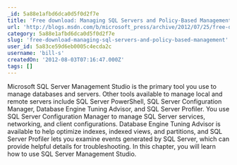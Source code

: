 ```yaml
---
_id: 5a88e1afbd6dca0d5f0d2f7e
title: 'Free download: Managing SQL Servers and Policy-Based Management'
url: 'http://blogs.msdn.com/b/microsoft_press/archive/2012/07/25/free-download-managing-sql-servers-and-policy-based-management-an-excerpt-from-microsoft-sql-server-2012-pocket-consultant.aspx'
category: 5a88e1afbd6dca0d5f0d2f7e
slug: 'free-download-managing-sql-servers-and-policy-based-management'
user_id: 5a83ce59d6eb0005c4ecda2c
username: 'bill-s'
createdOn: '2012-08-03T07:16:47.000Z'
tags: []
---
```


Microsoft SQL Server Management Studio is the primary tool you use to manage databases and servers. Other tools available to manage local and remote servers include SQL Server PowerShell, SQL Server Configuration Manager, Database Engine Tuning Advisor, and SQL Server Profiler. You use SQL Server Configuration Manager to manage SQL Server services, networking, and client configurations. Database Engine Tuning Advisor is available to help optimize indexes, indexed views, and partitions, and SQL Server Profiler lets you examine events generated by SQL Server, which can provide helpful details for troubleshooting. In this chapter, you will learn how to use SQL Server Management Studio.
